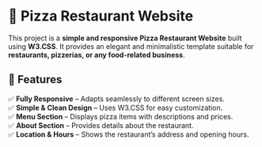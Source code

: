 # 🍕 Pizza Restaurant Website  

This project is a **simple and responsive Pizza Restaurant Website** built using **W3.CSS**. It provides an elegant and minimalistic template suitable for **restaurants, pizzerias, or any food-related business**.  

## 🌟 Features  

✅ **Fully Responsive** – Adapts seamlessly to different screen sizes.  
✅ **Simple & Clean Design** – Uses W3.CSS for easy customization.  
✅ **Menu Section** – Displays pizza items with descriptions and prices.  
✅ **About Section** – Provides details about the restaurant.  
✅ **Location & Hours** – Shows the restaurant’s address and opening hours.  
